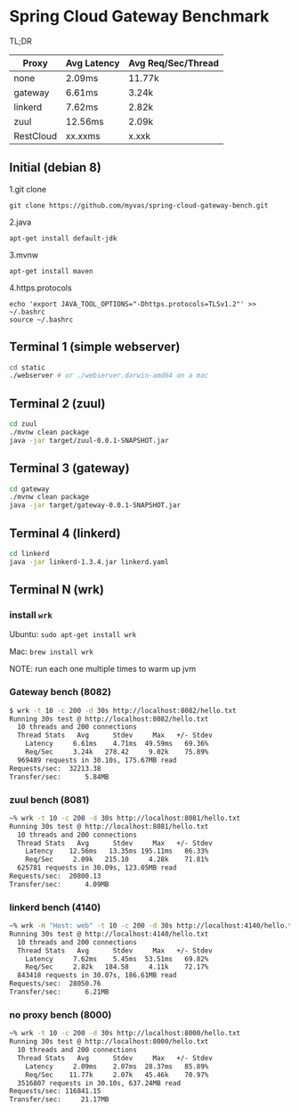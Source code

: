 Spring Cloud Gateway Benchmark
=======

TL;DR

Proxy | Avg Latency | Avg Req/Sec/Thread
-- | -- | -- 
none | 2.09ms | 11.77k
gateway | 6.61ms | 3.24k
linkerd | 7.62ms | 2.82k
zuul | 12.56ms | 2.09k
RestCloud | xx.xxms | x.xxk

## Initial (debian 8)
1.git clone
```
git clone https://github.com/myvas/spring-cloud-gateway-bench.git
```
2.java
```
apt-get install default-jdk
```
3.mvnw
```
apt-get install maven
```
4.https.protocols
```
echo 'export JAVA_TOOL_OPTIONS="-Dhttps.protocols=TLSv1.2"' >> ~/.bashrc
source ~/.bashrc
```

## Terminal 1 (simple webserver)

```bash
cd static
./webserver # or ./webserver.darwin-amd64 on a mac
```

## Terminal 2 (zuul)
```bash
cd zuul
./mvnw clean package
java -jar target/zuul-0.0.1-SNAPSHOT.jar 
```

## Terminal 3 (gateway)
```bash
cd gateway
./mvnw clean package
java -jar target/gateway-0.0.1-SNAPSHOT.jar 
```

## Terminal 4 (linkerd)
```bash
cd linkerd
java -jar linkerd-1.3.4.jar linkerd.yaml
```

## Terminal N (wrk)

### install `wrk`
Ubuntu: `sudo apt-get install wrk`

Mac: `brew install wrk`

NOTE: run each one multiple times to warm up jvm

### Gateway bench (8082)
```bash
$ wrk -t 10 -c 200 -d 30s http://localhost:8082/hello.txt
Running 30s test @ http://localhost:8082/hello.txt
  10 threads and 200 connections
  Thread Stats   Avg      Stdev     Max   +/- Stdev
    Latency     6.61ms    4.71ms  49.59ms   69.36%
    Req/Sec     3.24k   278.42     9.02k    75.89%
  969489 requests in 30.10s, 175.67MB read
Requests/sec:  32213.38
Transfer/sec:      5.84MB

```

### zuul bench (8081)
```bash
~% wrk -t 10 -c 200 -d 30s http://localhost:8081/hello.txt
Running 30s test @ http://localhost:8081/hello.txt
  10 threads and 200 connections
  Thread Stats   Avg      Stdev     Max   +/- Stdev
    Latency    12.56ms   13.35ms 195.11ms   86.33%
    Req/Sec     2.09k   215.10     4.28k    71.81%
  625781 requests in 30.09s, 123.05MB read
Requests/sec:  20800.13
Transfer/sec:      4.09MB
```

### linkerd bench (4140)
```bash
~% wrk -H "Host: web" -t 10 -c 200 -d 30s http://localhost:4140/hello.txt
Running 30s test @ http://localhost:4140/hello.txt
  10 threads and 200 connections
  Thread Stats   Avg      Stdev     Max   +/- Stdev
    Latency     7.62ms    5.45ms  53.51ms   69.82%
    Req/Sec     2.82k   184.58     4.11k    72.17%
  843418 requests in 30.07s, 186.61MB read
Requests/sec:  28050.76
Transfer/sec:      6.21MB
```

### no proxy bench (8000)
```bash
~% wrk -t 10 -c 200 -d 30s http://localhost:8000/hello.txt
Running 30s test @ http://localhost:8000/hello.txt
  10 threads and 200 connections
  Thread Stats   Avg      Stdev     Max   +/- Stdev
    Latency     2.09ms    2.07ms  28.37ms   85.89%
    Req/Sec    11.77k     2.07k   45.46k    70.97%
  3516807 requests in 30.10s, 637.24MB read
Requests/sec: 116841.15
Transfer/sec:     21.17MB
```
